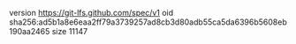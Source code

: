 version https://git-lfs.github.com/spec/v1
oid sha256:ad5b1a8e6eaa2ff79a3739257ad8cb3d80adb55ca5da6396b5608eb190aa2465
size 11147
